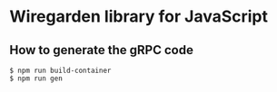 # Wiregarden library for JavaScript

## How to generate the gRPC code

```
$ npm run build-container
$ npm run gen
```
